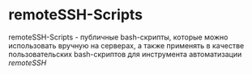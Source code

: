 # remoteSSH-Scripts
remoteSSH-Scripts - публичные bash-скрипты, которые можно использовать вручную на серверах, а также применять в качестве пользовательских bash-скриптов для инструмента автоматизации *remoteSSH*
